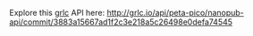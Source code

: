 Explore this [grlc](http://grlc.io/) API here:
http://grlc.io/api/peta-pico/nanopub-api/commit/3883a15667ad1f2c3e218a5c26498e0defa74545
